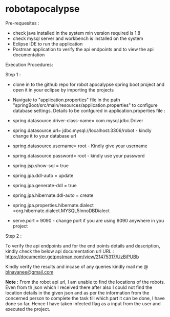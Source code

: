 # robotapocalypse

Pre-requesites :

* check java installed in the system min version required is 1.8
* check mysql server and workbench is installed on the system
* Eclipse IDE to run the application
* Postman application to verify the api endpoints and to view the api documentation

Execution Procedures:

Step 1 :

* clone in to the github repo for robot apocalypse spring boot project and open it in your eclipse by importing the projects
* Navigate to "application.properties" file in the path "springBoot/src/main/resources/application.properties" to configure database settings.
Details to be confgured in application.properties file :

* spring.datasource.driver-class-name= com.mysql.jdbc.Driver
* spring.datasource.url= jdbc:mysql://localhost:3306/robot - kindly change it to your database url
* spring.datasource.username= root - Kindly give your username
* spring.datasource.password= root - kindly use your password
* spring.jsp.show-sql = true
* spring.jpa.ddl-auto = update
* spring.jpa.generate-ddl = true
* spring.jpa.hibernate.ddl-auto = create
* spring.jpa.properties.hibernate.dialect =org.hibernate.dialect.MYSQL5InnoDBDialect
* serve.port = 9090 - change port if you are using 9090 anywhere in you project

Step 2 :

To verify the api endpoints and for the end points details and description, kindly check the below api documentation url
URL : https://documenter.getpostman.com/view/21475317/UzBiPUBb

Kindly verify the results and incase of any queries kindly mail me @ blnavanee@gmail.com

**Note :** From the robot api url, I am unable to find the locations of the robots. Even from th json which I received there after also I could not find the location details in the given json and as per the information from the concerned person to complete the task till which part it can be done, I have done so far.
Hence I have taken infected flag as a input from the user and executed the project.


